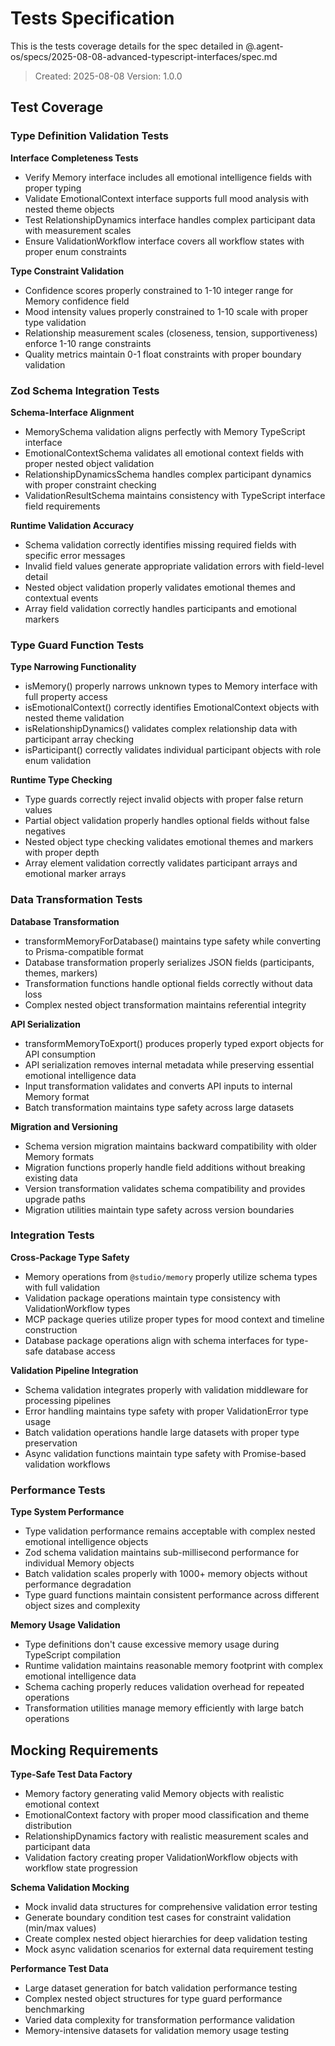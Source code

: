 # Tests Specification

This is the tests coverage details for the spec detailed in @.agent-os/specs/2025-08-08-advanced-typescript-interfaces/spec.md

> Created: 2025-08-08
> Version: 1.0.0

## Test Coverage

### Type Definition Validation Tests

**Interface Completeness Tests**

- Verify Memory interface includes all emotional intelligence fields with proper typing
- Validate EmotionalContext interface supports full mood analysis with nested theme objects
- Test RelationshipDynamics interface handles complex participant data with measurement scales
- Ensure ValidationWorkflow interface covers all workflow states with proper enum constraints

**Type Constraint Validation**

- Confidence scores properly constrained to 1-10 integer range for Memory confidence field
- Mood intensity values properly constrained to 1-10 scale with proper type validation
- Relationship measurement scales (closeness, tension, supportiveness) enforce 1-10 range constraints
- Quality metrics maintain 0-1 float constraints with proper boundary validation

### Zod Schema Integration Tests

**Schema-Interface Alignment**

- MemorySchema validation aligns perfectly with Memory TypeScript interface
- EmotionalContextSchema validates all emotional context fields with proper nested object validation
- RelationshipDynamicsSchema handles complex participant dynamics with proper constraint checking
- ValidationResultSchema maintains consistency with TypeScript interface field requirements

**Runtime Validation Accuracy**

- Schema validation correctly identifies missing required fields with specific error messages
- Invalid field values generate appropriate validation errors with field-level detail
- Nested object validation properly validates emotional themes and contextual events
- Array field validation correctly handles participants and emotional markers

### Type Guard Function Tests

**Type Narrowing Functionality**

- isMemory() properly narrows unknown types to Memory interface with full property access
- isEmotionalContext() correctly identifies EmotionalContext objects with nested theme validation
- isRelationshipDynamics() validates complex relationship data with participant array checking
- isParticipant() correctly validates individual participant objects with role enum validation

**Runtime Type Checking**

- Type guards correctly reject invalid objects with proper false return values
- Partial object validation properly handles optional fields without false negatives
- Nested object type checking validates emotional themes and markers with proper depth
- Array element validation correctly validates participant arrays and emotional marker arrays

### Data Transformation Tests

**Database Transformation**

- transformMemoryForDatabase() maintains type safety while converting to Prisma-compatible format
- Database transformation properly serializes JSON fields (participants, themes, markers)
- Transformation functions handle optional fields correctly without data loss
- Complex nested object transformation maintains referential integrity

**API Serialization**

- transformMemoryToExport() produces properly typed export objects for API consumption
- API serialization removes internal metadata while preserving essential emotional intelligence data
- Input transformation validates and converts API inputs to internal Memory format
- Batch transformation maintains type safety across large datasets

**Migration and Versioning**

- Schema version migration maintains backward compatibility with older Memory formats
- Migration functions properly handle field additions without breaking existing data
- Version transformation validates schema compatibility and provides upgrade paths
- Migration utilities maintain type safety across version boundaries

### Integration Tests

**Cross-Package Type Safety**

- Memory operations from `@studio/memory` properly utilize schema types with full validation
- Validation package operations maintain type consistency with ValidationWorkflow types
- MCP package queries utilize proper types for mood context and timeline construction
- Database package operations align with schema interfaces for type-safe database access

**Validation Pipeline Integration**

- Schema validation integrates properly with validation middleware for processing pipelines
- Error handling maintains type safety with proper ValidationError type usage
- Batch validation operations handle large datasets with proper type preservation
- Async validation functions maintain type safety with Promise-based validation workflows

### Performance Tests

**Type System Performance**

- Type validation performance remains acceptable with complex nested emotional intelligence objects
- Zod schema validation maintains sub-millisecond performance for individual Memory objects
- Batch validation scales properly with 1000+ memory objects without performance degradation
- Type guard functions maintain consistent performance across different object sizes and complexity

**Memory Usage Validation**

- Type definitions don't cause excessive memory usage during TypeScript compilation
- Runtime validation maintains reasonable memory footprint with complex emotional intelligence data
- Schema caching properly reduces validation overhead for repeated operations
- Transformation utilities manage memory efficiently with large batch operations

## Mocking Requirements

**Type-Safe Test Data Factory**

- Memory factory generating valid Memory objects with realistic emotional context
- EmotionalContext factory with proper mood classification and theme distribution
- RelationshipDynamics factory with realistic measurement scales and participant data
- Validation factory creating proper ValidationWorkflow objects with workflow state progression

**Schema Validation Mocking**

- Mock invalid data structures for comprehensive validation error testing
- Generate boundary condition test cases for constraint validation (min/max values)
- Create complex nested object hierarchies for deep validation testing
- Mock async validation scenarios for external data requirement testing

**Performance Test Data**

- Large dataset generation for batch validation performance testing
- Complex nested object structures for type guard performance benchmarking
- Varied data complexity for transformation performance validation
- Memory-intensive datasets for validation memory usage testing
